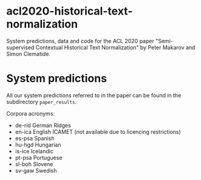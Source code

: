 # acl2020-historical-text-normalization
System predictions, data and code for the ACL 2020 paper "Semi-supervised Contextual Historical Text Normalization" by Peter Makarov and Simon Clematide. 



# System predictions
All our system predictions referred to in the paper can be found in the subdirectory `paper_results`. 

Corpora acronyms:

 - de-rid German Ridges
 - en-ica English ICAMET (not available due to licencing restrictions)
 - es-psa Spanish 
 - hu-hgd Hungarian
 - is-ice Icelandic
 - pt-psa Portuguese
 - sl-boh Slovene
 - sv-gaw Swedish 
